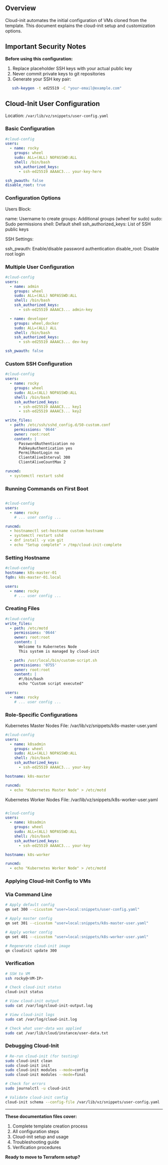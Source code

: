 ## Overview


Cloud-init automates the initial configuration of VMs cloned from the template. This document explains the cloud-init setup and customization options.


## Important Security Notes

**Before using this configuration:**

1. Replace placeholder SSH keys with your actual public key
2. Never commit private keys to git repositories
3. Generate your SSH key pair:
```bash
   ssh-keygen -t ed25519 -C "your-email@example.com"
```


## Cloud-Init User Configuration

Location: `/var/lib/vz/snippets/user-config.yaml`

### Basic Configuration
```yaml
#cloud-config
users:
  - name: rocky
    groups: wheel
    sudo: ALL=(ALL) NOPASSWD:ALL
    shell: /bin/bash
    ssh_authorized_keys:
      - ssh-ed25519 AAAAC3... your-key-here

ssh_pwauth: false
disable_root: true
```

### Configuration Options
Users Block:

name: Username to create
groups: Additional groups (wheel for sudo)
sudo: Sudo permissions
shell: Default shell
ssh_authorized_keys: List of SSH public keys

SSH Settings:

ssh_pwauth: Enable/disable password authentication
disable_root: Disable root login

### Multiple User Configuration

```yaml
#cloud-config
users:
  - name: admin
    groups: wheel
    sudo: ALL=(ALL) NOPASSWD:ALL
    shell: /bin/bash
    ssh_authorized_keys:
      - ssh-ed25519 AAAAC3... admin-key

  - name: developer
    groups: wheel,docker
    sudo: ALL=(ALL) ALL
    shell: /bin/bash
    ssh_authorized_keys:
      - ssh-ed25519 AAAAC3... dev-key

ssh_pwauth: false
```

### Custom SSH Configuration


```yaml
#cloud-config
users:
  - name: rocky
    groups: wheel
    sudo: ALL=(ALL) NOPASSWD:ALL
    shell: /bin/bash
    ssh_authorized_keys:
      - ssh-ed25519 AAAAC3... key1
      - ssh-ed25519 AAAAC3... key2

write_files:
  - path: /etc/ssh/sshd_config.d/50-custom.conf
    permissions: '0644'
    owner: root:root
    content: |
      PasswordAuthentication no
      PubkeyAuthentication yes
      PermitRootLogin no
      ClientAliveInterval 300
      ClientAliveCountMax 2

runcmd:
  - systemctl restart sshd
```

### Running Commands on First Boot

```yaml

#cloud-config
users:
  - name: rocky
    # ... user config ...

runcmd:
  - hostnamectl set-hostname custom-hostname
  - systemctl restart sshd
  - dnf install -y vim git
  - echo "Setup complete" > /tmp/cloud-init-complete

```

### Setting Hostname

```yaml
#cloud-config
hostname: k8s-master-01
fqdn: k8s-master-01.local

users:
  - name: rocky
    # ... user config ...
```

### Creating Files

```yaml
#cloud-config
write_files:
  - path: /etc/motd
    permissions: '0644'
    owner: root:root
    content: |
      Welcome to Kubernetes Node
      This system is managed by cloud-init

  - path: /usr/local/bin/custom-script.sh
    permissions: '0755'
    owner: root:root
    content: |
      #!/bin/bash
      echo "Custom script executed"

users:
  - name: rocky
    # ... user config ...
```

### Role-Specific Configurations

Kubernetes Master Nodes
File: /var/lib/vz/snippets/k8s-master-user.yaml

```yaml
#cloud-config
users:
  - name: k8sadmin
    groups: wheel
    sudo: ALL=(ALL) NOPASSWD:ALL
    shell: /bin/bash
    ssh_authorized_keys:
      - ssh-ed25519 AAAAC3... your-key

hostname: k8s-master

runcmd:
  - echo "Kubernetes Master Node" > /etc/motd
```

Kubernetes Worker Nodes
File: /var/lib/vz/snippets/k8s-worker-user.yaml

```yaml

#cloud-config
users:
  - name: k8sadmin
    groups: wheel
    sudo: ALL=(ALL) NOPASSWD:ALL
    shell: /bin/bash
    ssh_authorized_keys:
      - ssh-ed25519 AAAAC3... your-key

hostname: k8s-worker

runcmd:
  - echo "Kubernetes Worker Node" > /etc/motd
```

### Applying Cloud-Init Config to VMs
### Via Command Line
```bash
# Apply default config
qm set 300 --cicustom "user=local:snippets/user-config.yaml"

# Apply master config
qm set 301 --cicustom "user=local:snippets/k8s-master-user.yaml"

# Apply worker config
qm set 401 --cicustom "user=local:snippets/k8s-worker-user.yaml"

# Regenerate cloud-init image
qm cloudinit update 300
```

### Verification
```bash
# SSH to VM
ssh rocky@<VM-IP>

# Check cloud-init status
cloud-init status

# View cloud-init output
sudo cat /var/log/cloud-init-output.log

# View cloud-init logs
sudo cat /var/log/cloud-init.log

# Check what user-data was applied
sudo cat /var/lib/cloud/instance/user-data.txt
```

### Debugging Cloud-Init
```bash
# Re-run cloud-init (for testing)
sudo cloud-init clean
sudo cloud-init init
sudo cloud-init modules --mode=config
sudo cloud-init modules --mode=final

# Check for errors
sudo journalctl -u cloud-init

# Validate cloud-init config
cloud-init schema --config-file /var/lib/vz/snippets/user-config.yaml
```

---

**These documentation files cover:**

1. Complete template creation process
2. All configuration steps
3. Cloud-init setup and usage
4. Troubleshooting guide
5. Verification procedures

**Ready to move to Terraform setup?**


